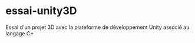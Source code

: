 # essai-unity3D
Essai d'un projet 3D avec la plateforme de développement Unity associé au langage C+
